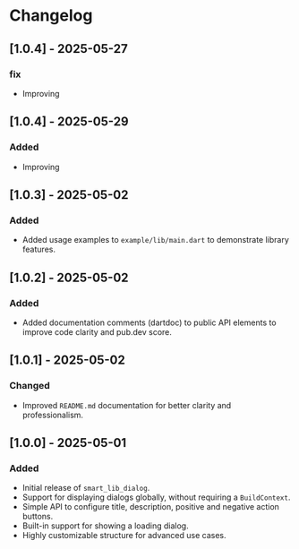 # Changelog

## [1.0.4] - 2025-05-27

### fix
- Improving

## [1.0.4] - 2025-05-29

### Added
- Improving

## [1.0.3] - 2025-05-02

### Added
- Added usage examples to `example/lib/main.dart` to demonstrate library features.

## [1.0.2] - 2025-05-02

### Added
- Added documentation comments (dartdoc) to public API elements to improve code clarity and pub.dev score.

## [1.0.1] - 2025-05-02

### Changed
- Improved `README.md` documentation for better clarity and professionalism.

## [1.0.0] - 2025-05-01

### Added
- Initial release of `smart_lib_dialog`.
- Support for displaying dialogs globally, without requiring a `BuildContext`.
- Simple API to configure title, description, positive and negative action buttons.
- Built-in support for showing a loading dialog.
- Highly customizable structure for advanced use cases.